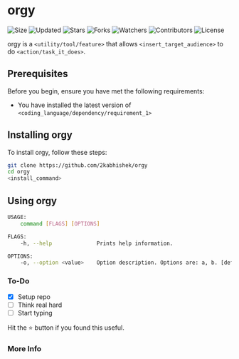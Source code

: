 # orgy

![Size](https://img.shields.io/github/repo-size/2kabhishek/orgy?style=plastic&color=0f0&label=Size)
![Updated](https://img.shields.io/github/last-commit/2kabhishek/orgy?style=plastic&color=f00&label=Updated)
![Stars](https://img.shields.io/github/stars/2kabhishek/orgy?style=plastic&color=ffc801&label=Stars)
![Forks](https://img.shields.io/github/forks/2kabhishek/orgy?style=plastic&color=003cff&label=Forks)
![Watchers](https://img.shields.io/github/watchers/2kabhishek/orgy?style=plastic&color=ff5500&label=Watchers)
![Contributors](https://img.shields.io/github/contributors/2kabhishek/orgy?style=plastic&color=f0f&label=Contributors)
![License](https://img.shields.io/github/license/2kabhishek/orgy?style=plastic&color=555&label=License)

orgy is a `<utility/tool/feature>` that allows `<insert_target_audience>` to do `<action/task_it_does>`.

## Prerequisites

Before you begin, ensure you have met the following requirements:

- You have installed the latest version of `<coding_language/dependency/requirement_1>`

## Installing orgy

To install orgy, follow these steps:

```bash
git clone https://github.com/2kabhishek/orgy
cd orgy
<install_command>
```

## Using orgy

```bash
USAGE:
    command [FLAGS] [OPTIONS]

FLAGS:
    -h, --help              Prints help information.

OPTIONS:
    -o, --option <value>    Option description. Options are: a, b. [default: a]

```

### To-Do

- [x] Setup repo
- [ ] Think real hard
- [ ] Start typing

Hit the :star: button if you found this useful.

### More Info
